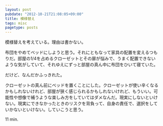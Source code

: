 ```yaml
---
layout: post
pubdate: "2012-10-21T21:08:05+09:00"
title: 模様替え
tags: misc
pagetype: posts
---
```

模様替えを考えている。理由は書かない。

布団をやめてベッドにしようと思う。それにともなって家具の配置を変えるつもりだ。部屋の1/4を占めるクローゼットとその扉が悩みで、うまく配置できないような気がしていて、それゆえにずっと部屋の真ん中に布団をひいて寝ていた。

だけど、なんだかふっきれた。

クローゼットの真ん前にベッドを置くことにした。クローゼットが使い辛くなるかもしれないけれど、部屋が狭く感じられるかもしれないけれど、もういい。可能性や想像で補うような楽しみ方をしていてはダメなんだ。現実にしないといけない。現実にできなかったときのリスクを背負って、自身の責任で、選択をしていかないといけない。していこうと思う。

11 min.
